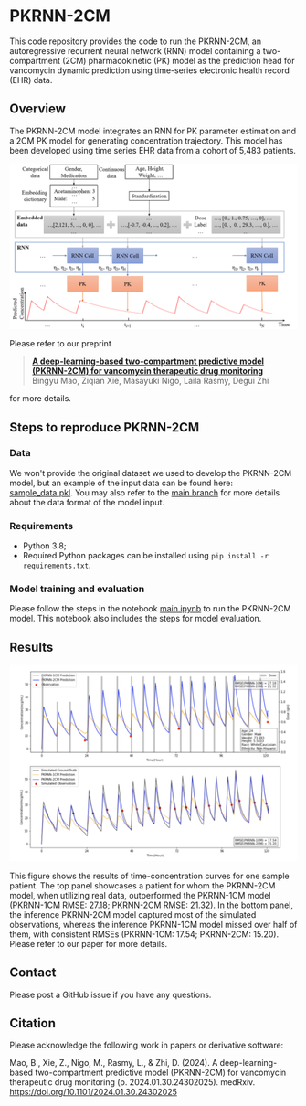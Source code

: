# PKRNN-2CM

This code repository provides the code to run the PKRNN-2CM, an autoregressive recurrent neural network (RNN) model containing a two-compartment (2CM) pharmacokinetic (PK) model as the prediction head for vancomycin dynamic prediction using time-series electronic health record (EHR) data.

## Overview

The PKRNN-2CM model integrates an RNN for PK parameter estimation and a 2CM PK model for generating concentration trajectory. This model has been developed using time series EHR data from a cohort of 5,483 patients.

<img src="PKRNN-2CM model architecture.png"/> <br>

Please refer to our preprint

>[**A deep-learning-based two-compartment predictive model (PKRNN-2CM) for vancomycin therapeutic drug monitoring**](https://www.medrxiv.org/content/10.1101/2024.01.30.24302025v1)<br>Bingyu Mao, Ziqian Xie, Masayuki Nigo, Laila Rasmy, Degui Zhi

for more details.

## Steps to reproduce PKRNN-2CM

### Data

We won't provide the original dataset we used to develop the PKRNN-2CM model, but an example of the input data can be found here: [sample_data.pkl](https://github.com/ZhiGroup/PK-RNN/blob/main/sample_data.pkl). You may also refer to the [main branch](https://github.com/ZhiGroup/PK-RNN) for more details about the data format of the model input.

### Requirements

- Python 3.8;
- Required Python packages can be installed using `pip install -r requirements.txt`.

### Model training and evaluation

Please follow the steps in the notebook [main.ipynb](https://github.com/ZhiGroup/PK-RNN/blob/PKRNN-2CM/main.ipynb) to run the PKRNN-2CM model. This notebook also includes the steps for model evaluation.

## Results

<img src="Results.PNG"/> <be>

This figure shows the results of time-concentration curves for one sample patient. The top panel showcases a patient for whom the PKRNN-2CM model, when utilizing real data, outperformed the PKRNN-1CM model (PKRNN-1CM RMSE: 27.18; PKRNN-2CM RMSE: 21.32). In the bottom panel, the inference PKRNN-2CM model captured most of the simulated observations, whereas the inference PKRNN-1CM model missed over half of them, with consistent RMSEs (PKRNN-1CM: 17.54; PKRNN-2CM: 15.20). Please refer to our paper for more details.

## Contact

Please post a GitHub issue if you have any questions.

## Citation

Please acknowledge the following work in papers or derivative software:

Mao, B., Xie, Z., Nigo, M., Rasmy, L., & Zhi, D. (2024). A deep-learning-based two-compartment predictive model (PKRNN-2CM) for vancomycin therapeutic drug monitoring (p. 2024.01.30.24302025). medRxiv. https://doi.org/10.1101/2024.01.30.24302025
